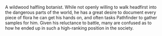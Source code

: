 A wildwood halfling botanist. While not openly willing to walk headfirst into the dangerous parts of the world, he has a great desire to document every piece of flora he can get his hands on, and often tasks Pathfinder to gather samples for him. Given his reluctance to battle, many are confused as to how he ended up in such a high-ranking position in the society.